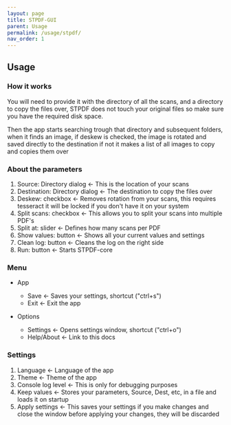 ```yaml
---
layout: page
title: STPDF-GUI
parent: Usage
permalink: /usage/stpdf/
nav_order: 1
---
```


## Usage

### How it works
You will need to provide it with the directory of all the scans, and a directory to copy the files over,
STPDF does not touch your original files so make sure you have the required disk space.

Then the app starts searching trough that directory and subsequent folders,
when it finds an image, if deskew is checked, the image is rotated and saved directly to the destination
if not it makes a list of all images to copy and copies them over

### About the parameters

1. Source: Directory dialog <- This is the location of your scans
2. Destination: Directory dialog <- The destination to copy the files over
3. Deskew: checkbox <- Removes rotation from your scans, this requires tesseract it will be locked if you don't have it on your system
4. Split scans: checkbox <- This allows you to split your scans into multiple PDF's
5. Split at: slider <- Defines how many scans per PDF
6. Show values: button <- Shows all your current  values and settings
7. Clean log: button <- Cleans the log on the right side
8. Run: button <- Starts STPDF-core


### Menu

* App
    * Save <- Saves your settings, shortcut ("ctrl+s")
    * Exit <- Exit the app

* Options
    * Settings <- Opens settings window, shortcut ("ctrl+o")
    * Help/About <- Link to this docs


### Settings

1. Language <- Language of the app
2. Theme <- Theme of the app
3. Console log level <- This is only for debugging purposes
4. Keep values <- Stores your parameters, Source, Dest, etc, in a file and loads it on startup
5. Apply settings <- This saves your settings if you make changes and close the window before applying your changes, they will be discarded